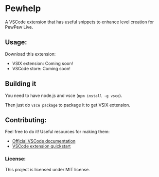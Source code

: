 # Pewhelp
A VSCode extension that has useful snippets to enhance level creation for PewPew Live.
## Usage:
Download this extension:
* VSIX extension: Coming soon! 
* VSCode store: Coming soon!
## Building it
You need to have node.js and vsce (`npm install -g vsce`).

Then just do `vsce package` to package it to get VSIX extension.
## Contributing:
Feel free to do it! Useful resources for making them: 
* [Official VSCode documentation](https://code.visualstudio.com/docs/editor/userdefinedsnippets)
* [VSCode extension quickstart](https://github.com/PapuasinisPingvinas/Pewhelp-vscode/blob/master/vsc-extension-quickstart.md)
### License:
This project is licensed under MIT license.
